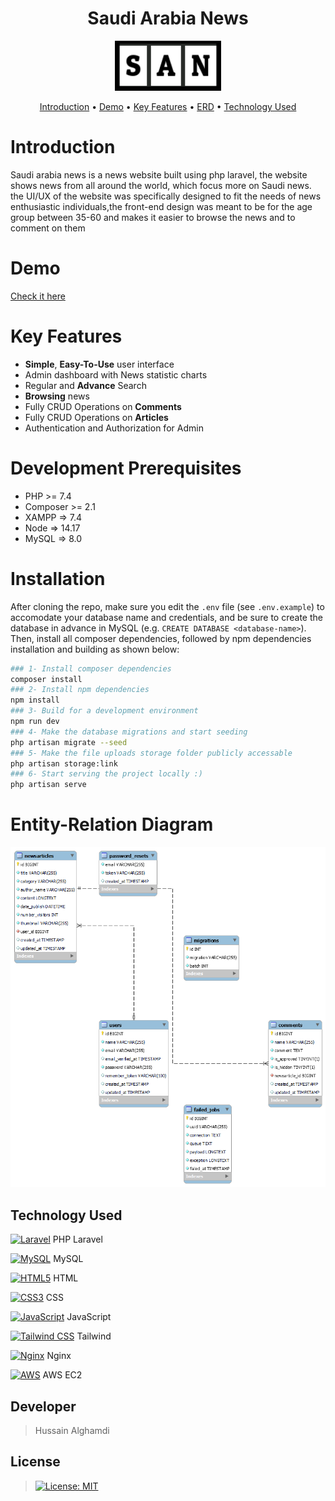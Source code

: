 <h1 align="center">Saudi Arabia News</h1>

<p align="center">
<img src="./logo_2.png" alt="Logo" width="170" height="80" >
</p>

                
<p align="center">
  <a href="#Introduction">Introduction</a> •
  <a href="#demo">Demo</a> •
  <a href="#Key Features">Key Features</a> •
  <a href="#ERD">ERD</a> •
  <a href="#Technology Used">Technology Used</a>
</p>
<div id="Introduction">
    
# Introduction 

Saudi arabia news is a news website built using php laravel, the website shows news from all around the world, which focus more on Saudi news. the UI/UX of the website was specifically designed to fit the needs of news enthusiastic individuals,the front-end design was meant to be for the age group between 35-60 and makes it easier to browse the news and to comment on them
    
</div>

<div id="demo">

# Demo
    
[Check it here](http://157.175.57.12/)

</div>

<div id="Key Features">

# Key Features

- **Simple**, **Easy-To-Use** user interface
- Admin dashboard with News statistic charts
- Regular and **Advance** Search
- **Browsing** news
- Fully CRUD Operations on **Comments**
- Fully CRUD Operations on **Articles**
- Authentication and Authorization for Admin

</div>

<div id="ERD">

# Development Prerequisites
* PHP >= 7.4
* Composer >=  2.1
* XAMPP => 7.4
* Node => 14.17
* MySQL => 8.0


# Installation
After cloning the repo, make sure you edit the `.env` file (see `.env.example`) to accomodate your database name and credentials, and be sure to create the database in advance in MySQL (e.g. `CREATE DATABASE <database-name>`). Then, install all composer dependencies, followed by npm dependencies installation and building as shown below:
    
   ```sh
   ### 1- Install composer dependencies   
   composer install
   ### 2- Install npm dependencies
   npm install
   ### 3- Build for a development environment
   npm run dev
   ### 4- Make the database migrations and start seeding
   php artisan migrate --seed
   ### 5- Make the file uploads storage folder publicly accessable
   php artisan storage:link
   ### 6- Start serving the project locally :)
   php artisan serve
   ```

# Entity-Relation Diagram
    
<div align="center">
<img src="./ERD.png" alt="Logo" width="700">
</div>

</div>

<div id="Technology Used">

## Technology Used

<a href="https://laravel.com/" title="Laravel"><img src="https://github.com/get-icon/geticon/raw/master/icons/laravel.svg" alt="Laravel" width="21px" height="21px"></a> PHP Laravel
    
<a href="https://dev.mysql.com/" title="MySQL"><img src="https://github.com/get-icon/geticon/raw/master/icons/mysql.svg" alt="MySQL" width="21px" height="21px"></a> MySQL
    
    
<a href="https://www.w3.org/TR/html5/" title="HTML5"><img src="https://github.com/get-icon/geticon/raw/master/icons/html-5.svg" alt="HTML5" width="21px" height="21px"></a> HTML
    
    
<a href="https://www.w3.org/TR/CSS/" title="CSS3"><img src="https://github.com/get-icon/geticon/raw/master/icons/css-3.svg" alt="CSS3" width="21px" height="21px"></a> CSS
    
    
<a href="https://developer.mozilla.org/en-US/docs/Web/JavaScript" title="JavaScript"><img src="https://github.com/get-icon/geticon/raw/master/icons/javascript.svg" alt="JavaScript" width="21px" height="21px"></a> JavaScript
    
    
<a href="https://tailwindcss.com/" title="Tailwind CSS"><img src="https://github.com/get-icon/geticon/raw/master/icons/tailwindcss-icon.svg" alt="Tailwind CSS" width="21px" height="21px"></a> Tailwind
    
    
<a href="https://www.nginx.com/" title="Nginx"><img src="https://github.com/get-icon/geticon/raw/master/icons/nginx-icon.svg" alt="Nginx" width="21px" height="21px"></a> Nginx
    
    
<a href="https://aws.amazon.com/" title="AWS"><img src="https://github.com/get-icon/geticon/raw/master/icons/aws.svg" alt="AWS" width="21px" height="21px"></a> AWS EC2

</div>

## Developer 

> Hussain Alghamdi 

## License

> [![License: MIT](https://img.shields.io/badge/License-MIT-yellow.svg)](https://opensource.org/licenses/MIT)

